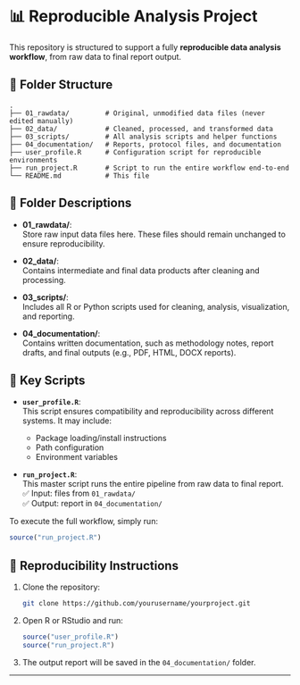 # 📊 Reproducible Analysis Project

This repository is structured to support a fully **reproducible data analysis workflow**, from raw data to final report output.

## 📁 Folder Structure

```
.
├── 01_rawdata/         # Original, unmodified data files (never edited manually)
├── 02_data/            # Cleaned, processed, and transformed data
├── 03_scripts/         # All analysis scripts and helper functions
├── 04_documentation/   # Reports, protocol files, and documentation
├── user_profile.R      # Configuration script for reproducible environments
├── run_project.R       # Script to run the entire workflow end-to-end
└── README.md           # This file
```

## 📝 Folder Descriptions

- **01_rawdata/**:  
  Store raw input data files here. These files should remain unchanged to ensure reproducibility.

- **02_data/**:  
  Contains intermediate and final data products after cleaning and processing.

- **03_scripts/**:  
  Includes all R or Python scripts used for cleaning, analysis, visualization, and reporting.

- **04_documentation/**:  
  Contains written documentation, such as methodology notes, report drafts, and final outputs (e.g., PDF, HTML, DOCX reports).

## 🧩 Key Scripts

- **`user_profile.R`**:  
  This script ensures compatibility and reproducibility across different systems. It may include:
  - Package loading/install instructions
  - Path configuration
  - Environment variables

- **`run_project.R`**:  
  This master script runs the entire pipeline from raw data to final report.  
  ✅ Input: files from `01_rawdata/`  
  ✅ Output: report in `04_documentation/`

To execute the full workflow, simply run:

```r
source("run_project.R")
```

## 🔁 Reproducibility Instructions

1. Clone the repository:
   ```bash
   git clone https://github.com/yourusername/yourproject.git
   ```

2. Open R or RStudio and run:
   ```r
   source("user_profile.R")
   source("run_project.R")
   ```

3. The output report will be saved in the `04_documentation/` folder.

---